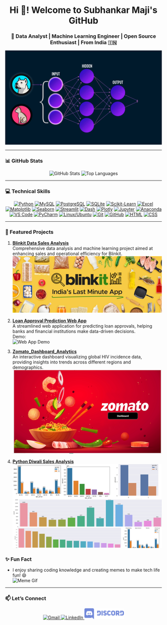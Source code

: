 
<h1 align="center">Hi 👋! Welcome to Subhankar Maji's GitHub</h1>
<h3 align="center">🚀 Data Analyst | Machine Learning Engineer | Open Source Enthusiast | From India 🇮🇳</h3>

<div align="center">
  <img src="https://github.com/coder-akram-khan/coder-akram-khan/blob/main/Types%20Of%20Activation%20Functions%20in%20Neural%20Networks%20and%20Rationale%20behind%20it.gif?raw=true" width="1000" alt="Coding Gif" />
</div>

---

### 📊 GitHub Stats  
<div align="center">
  <img src="https://github-readme-stats.vercel.app/api?username=subhankarmaji12&show_icons=true&theme=dracula" height="150" alt="GitHub Stats" />
  <img src="https://github-readme-stats.vercel.app/api/top-langs?username=coder-akram-khan&layout=compact&theme=dracula" height="150" alt="Top Languages" />
</div>

---

### 💻 Technical Skills  
<div align="center"> <a href="#"><img src="https://img.shields.io/badge/Python-%2314354C.svg?style=for-the-badge&logo=python&logoColor=white" alt="Python" /></a> <a href="#"><img src="https://img.shields.io/badge/MySQL-%2300758F.svg?style=for-the-badge&logo=mysql&logoColor=white" alt="MySQL" /></a> <a href="#"><img src="https://img.shields.io/badge/PostgreSQL-%23336791.svg?style=for-the-badge&logo=postgresql&logoColor=white" alt="PostgreSQL" /></a> <a href="#"><img src="https://img.shields.io/badge/SQLite-%23003B57.svg?style=for-the-badge&logo=sqlite&logoColor=white" alt="SQLite" /></a> <a href="#"><img src="https://img.shields.io/badge/Scikit--Learn-%23F7931E.svg?style=for-the-badge&logo=scikit-learn&logoColor=white" alt="Scikit-Learn" /></a> <a href="#"><img src="https://img.shields.io/badge/Excel-%2300758F.svg?style=for-the-badge&logo=microsoft-excel&logoColor=white" alt="Excel" /></a> <a href="#"><img src="https://img.shields.io/badge/Matplotlib-%23013243.svg?style=for-the-badge&logo=matplotlib&logoColor=white" alt="Matplotlib" /></a> <a href="#"><img src="https://img.shields.io/badge/Seaborn-%23005C84.svg?style=for-the-badge&logo=seaborn&logoColor=white" alt="Seaborn" /></a> <a href="#"><img src="https://img.shields.io/badge/Streamlit-%23FF4B4B.svg?style=for-the-badge&logo=streamlit&logoColor=white" alt="Streamlit" /></a> <a href="#"><img src="https://img.shields.io/badge/Dash-%230176B6.svg?style=for-the-badge&logo=plotly&logoColor=white" alt="Dash" /></a> <a href="#"><img src="https://img.shields.io/badge/Plotly-%233F4F75.svg?style=for-the-badge&logo=plotly&logoColor=white" alt="Plotly" /></a> <a href="#"><img src="https://img.shields.io/badge/Jupyter-%23F37626.svg?style=for-the-badge&logo=jupyter&logoColor=white" alt="Jupyter" /></a> <a href="#"><img src="https://img.shields.io/badge/Anaconda-%2344A833.svg?style=for-the-badge&logo=anaconda&logoColor=white" alt="Anaconda" /></a> <a href="#"><img src="https://img.shields.io/badge/VS_Code-%23007ACC.svg?style=for-the-badge&logo=visual-studio-code&logoColor=white" alt="VS Code" /></a> <a href="#"><img src="https://img.shields.io/badge/PyCharm-%2300C4B7.svg?style=for-the-badge&logo=pycharm&logoColor=white" alt="PyCharm" /></a> <a href="#"><img src="https://img.shields.io/badge/Linux/Ubuntu-%23E95420.svg?style=for-the-badge&logo=ubuntu&logoColor=white" alt="Linux/Ubuntu" /></a> <a href="#"><img src="https://img.shields.io/badge/Git-%23F05032.svg?style=for-the-badge&logo=git&logoColor=white" alt="Git" /></a> <a href="#"><img src="https://img.shields.io/badge/GitHub-%23181717.svg?style=for-the-badge&logo=github&logoColor=white" alt="GitHub" /></a>  <a href="#"><img src="https://img.shields.io/badge/HTML-%23E34F26.svg?style=for-the-badge&logo=html5&logoColor=white" alt="HTML" /></a> <a href="#"><img src="https://img.shields.io/badge/CSS-%231572B6.svg?style=for-the-badge&logo=css3&logoColor=white" alt="CSS" /></a> </div>

---

### 🔨 Featured Projects  
1. **[Blinkit Data Sales Analysis](https://github.com/subhankarmaji12/blinkit-sales-analysis)**  
   Comprehensive data analysis and machine learning project aimed at enhancing sales and operational efficiency for Blinkit.  
   ![Blinkit Project](https://github.com/subhankarmaji12/blinkit-sales-analysis/blob/main/BlinkitDataAnalysis.png?raw=true)

2. **[Loan Approval Prediction Web App](https://github.com/subhankarmaji12/Loan-Approval-Prediction-Web-App)**  
   A streamlined web application for predicting loan approvals, helping banks and financial institutions make data-driven decisions.  
   Demo:  
   ![Web App Demo](https://github.com/subhankarmaji12/Loan-Approval-Prediction-Web-App/blob/main/assets/2024-12-21%2017-52-18.gif?raw=true)

3. **[Zomato_Dashboard_Analytics](https://github.com/subhankarmaji12/Zomato_Dashboard_Analytics)**  
   An interactive dashboard visualizing global HIV incidence data, providing insights into trends across different regions and demographics.  
   ![zomato dashboard](https://github.com/subhankarmaji12/Zomato_Dashboard_Analytics/blob/main/index.png?raw=true)

4. **[Python Diwali Sales Analysis](https://github.com/subhankarmaji12/Sales-Analysis-With-Python)**
   ![Diwali Sales Analysis](https://raw.githubusercontent.com/subhankarmaji12/Sales-Analysis-With-Python/refs/heads/main/bar%20chart.jpeg)

### ✨ Fun Fact  
- I enjoy sharing coding knowledge and creating memes to make tech life fun! 😄  
  ![Meme Gif](https://media.giphy.com/media/13HgwGsXF0aiGY/giphy.gif)

---

### 📫 Let’s Connect  
<div align="center">
  
  <a href="mailto:subhankarmajiwork@gmail.com" target="_blank">
    <img src="https://img.shields.io/badge/Gmail-D14836?style=for-the-badge&logo=gmail&logoColor=white" height="35" alt="Gmail" />
  </a>
  <a href="https://www.linkedin.com/in/subhankar-maji-7aba49238/" target="_blank">
    <img src="https://img.shields.io/badge/LinkedIn-0077B5?style=for-the-badge&logo=linkedin&logoColor=white" height="35" alt="LinkedIn" />
  </a>
  <a href="https://discord.com/users/_subhankarmaji" target="_blank">
    <img src="https://github.com/coder-akram-khan/coder-akram-khan/blob/main/pngwing.com(5).png?raw=true" height="35" alt="Discord" />
  </a>
</div>
